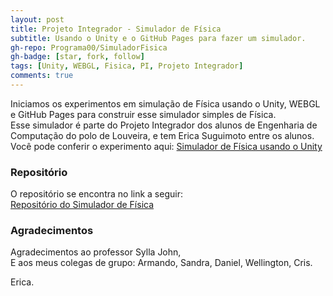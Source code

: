 ```yaml
---
layout: post
title: Projeto Integrador - Simulador de Física
subtitle: Usando o Unity e o GitHub Pages para fazer um simulador.
gh-repo: Programa00/SimuladorFisica
gh-badge: [star, fork, follow]
tags: [Unity, WEBGL, Fisica, PI, Projeto Integrador]
comments: true
---
```

Iniciamos os experimentos em simulação de Física usando o Unity, WEBGL e GitHub Pages para construir esse simulador simples de Física.  
Esse simulador é parte do Projeto Integrador dos alunos de Engenharia de Computação do polo de Louveira, e tem Erica Suguimoto entre os alunos.  
Você pode conferir o experimento aqui: [Simulador de Física usando o Unity](https://programa00.github.io/SimuladorFisica/)

### Repositório
O repositório se encontra no link a seguir:  
[Repositório do  Simulador de Física](https://github.com/Programa00/SimuladorFisica)

### Agradecimentos
Agradecimentos ao professor Sylla John,  
E aos meus colegas de grupo: Armando, Sandra, Daniel, Wellington, Cris.  
  
Erica.
